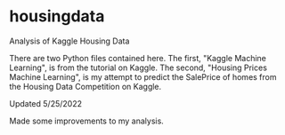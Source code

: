 # housingdata
Analysis of Kaggle Housing Data

There are two Python files contained here.
The first, "Kaggle Machine Learning", is from the tutorial on Kaggle.
The second, "Housing Prices Machine Learning", is my attempt to predict the SalePrice of homes from the Housing Data Competition on Kaggle.

Updated 5/25/2022

Made some improvements to my analysis.
